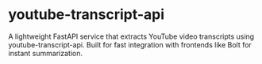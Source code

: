 # youtube-transcript-api
A lightweight FastAPI service that extracts YouTube video transcripts using youtube-transcript-api. Built for fast integration with frontends like Bolt for instant summarization.
